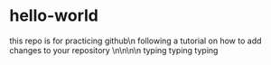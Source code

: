 # hello-world
this repo is for practicing github\n
following a tutorial on how to add changes to your repository
\n\n\n\n
typing typing typing
